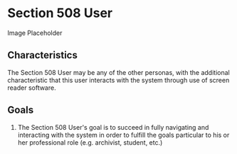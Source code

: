 # Section 508 User

Image Placeholder

## Characteristics
The Section 508 User may be any of the other personas, with the additional characteristic that this user interacts with the system through use of screen reader software.

## Goals
1. The Section 508 User's goal is to succeed in fully navigating and interacting with the system in order to fulfill the goals particular to his or her professional role (e.g. archivist, student, etc.)
